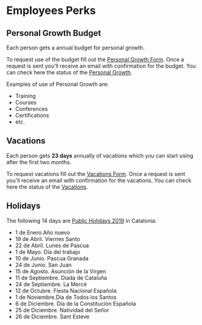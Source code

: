 # Employees Perks

## Personal Growth Budget

Each person gets a annual budget for personal growth.

To request use of the budget fill out the [Personal Growth Form]. Once a request is sent you'll receive an email with confirmation for the budget. You can check here the status of the [Personal Growth].

Examples of use of Personal Growth are:

* Training
* Courses
* Conferences
* Certifications
* etc.

[Personal Growth Form]: https://goo.gl/forms/azqaG7cfyMbyYKA73
[Personal Growth]: https://docs.google.com/spreadsheets/d/1uLnhpYmUOVob4Fnu90l1x5hxvDYRyS_HVQ_homkOcX8/edit#gid=1263101999

## Vacations

Each person gets **23 days** annually of vacations which you can start using after the first two months.

To request vacations fill out the [Vacations Form]. Once a request is sent you'll receive an email with confirmation for the vacations. You can check here the status of the [Vacations].

[Vacations Form]: https://goo.gl/forms/oI4sFH0Ee6IG8xvc2
[Vacations]: https://docs.google.com/spreadsheets/d/16qyZmAN360s9ozVPCFWm3cqhk9lMLnZ61u9s6-_NfyA/edit?usp=sharing

## Holidays

The following 14 days are [Public Holidays 2019] in Catalonia:

* 1 de Enero.Año nuevo
* 19 de Abril. Viernes Santo
* 22 de Abril. Lunes de Pascua
* 1 de Mayo. Día del trabajo
* 10 de Junio. Pascua Granada
* 24 de Junio. San Juan
* 15 de Agosto. Asunción de la Virgen
* 11 de Septiembre. Diada de Cataluña
* 24 de Septiembre. La Mercè
* 12 de Octubre. Fiesta Nacional Española
* 1 de Noviembre.Día de Todos los Santos
* 6 de Diciembre. Día de la Constitución Española
* 25 de Diciembre. Natividad del Señor
* 26 de Diciembre. Sant Esteve

[Public Holidays 2019]: http://www.calendarioslaborales.com/calendario-laboral-barcelona-2019.htm
